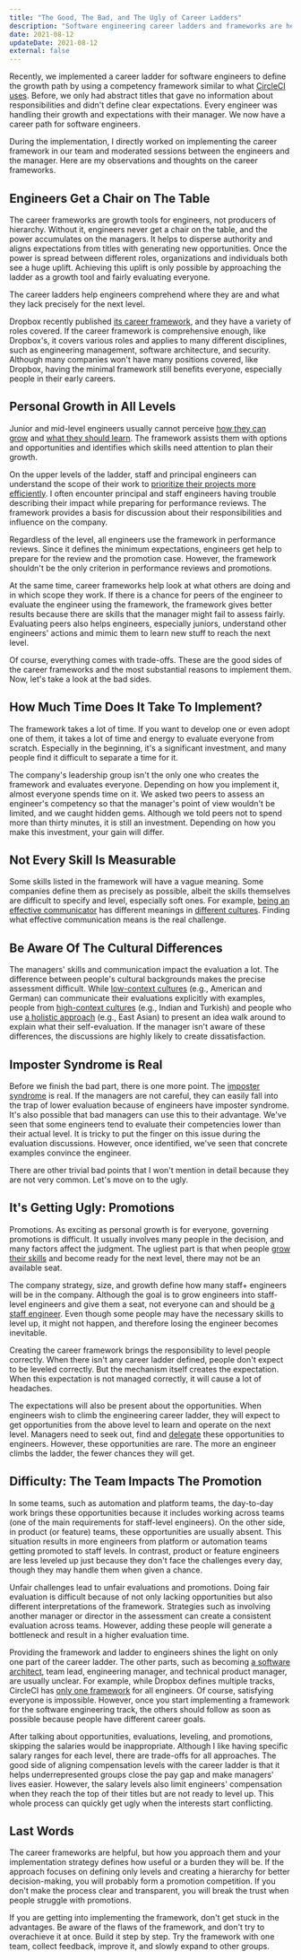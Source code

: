 ```yaml
---
title: "The Good, The Bad, and The Ugly of Career Ladders"
description: "Software engineering career ladders and frameworks are helpful tools for software engineers to grow. Here are the advantages and disadvantages of career frameworks and ladders."
date: 2021-08-12
updateDate: 2021-08-12
external: false
---
```


Recently, we implemented a career ladder for software engineers to define the growth path by using a competency framework similar to what [CircleCI uses](https://docs.google.com/spreadsheets/d/131XZCEb8LoXqy79WWrhCX4sBnGhCM1nAIz4feFZJsEo/edit#gid=0). Before, we only had abstract titles that gave no information about responsibilities and didn't define clear expectations. Every engineer was handling their growth and expectations with their manager. We now have a career path for software engineers.

During the implementation, I directly worked on implementing the career framework in our team and moderated sessions between the engineers and the manager. Here are my observations and thoughts on the career frameworks.

## Engineers Get a Chair on The Table

The career frameworks are growth tools for engineers, not producers of hierarchy. Without it, engineers never get a chair on the table, and the power accumulates on the managers. It helps to disperse authority and aligns expectations from titles with generating new opportunities. Once the power is spread between different roles, organizations and individuals both see a huge uplift. Achieving this uplift is only possible by approaching the ladder as a growth tool and fairly evaluating everyone.

The career ladders help engineers comprehend where they are and what they lack precisely for the next level.

Dropbox recently published [its career framework](https://dropbox.github.io/dbx-career-framework/overview.html), and they have a variety of roles covered. If the career framework is comprehensive enough, like Dropbox's, it covers various roles and applies to many different disciplines, such as engineering management, software architecture, and security. Although many companies won't have many positions covered, like Dropbox, having the minimal framework still benefits everyone, especially people in their early careers.

## Personal Growth in All Levels

Junior and mid-level engineers usually cannot perceive [how they can grow](/growth-with-systematic-bliss/) and [what they should learn](/deciding-on-what-you-should-focus-on-next/). The framework assists them with options and opportunities and identifies which skills need attention to plan their growth.

On the upper levels of the ladder, staff and principal engineers can understand the scope of their work to [prioritize their projects more efficiently](/prioritization-skills-for-senior-and-staff-software-engineers/). I often encounter principal and staff engineers having trouble describing their impact while preparing for performance reviews. The framework provides a basis for discussion about their responsibilities and influence on the company.

Regardless of the level, all engineers use the framework in performance reviews. Since it defines the minimum expectations, engineers get help to prepare for the review and the promotion case. However, the framework shouldn't be the only criterion in performance reviews and promotions.

At the same time, career frameworks help look at what others are doing and in which scope they work. If there is a chance for peers of the engineer to evaluate the engineer using the framework, the framework gives better results because there are skills that the manager might fail to assess fairly. Evaluating peers also helps engineers, especially juniors, understand other engineers' actions and mimic them to learn new stuff to reach the next level.

Of course, everything comes with trade-offs. These are the good sides of the career frameworks and the most substantial reasons to implement them. Now, let's take a look at the bad sides.

## How Much Time Does It Take To Implement?

The framework takes a lot of time. If you want to develop one or even adopt one of them, it takes a lot of time and energy to evaluate everyone from scratch. Especially in the beginning, it's a significant investment, and many people find it difficult to separate a time for it.

The company's leadership group isn't the only one who creates the framework and evaluates everyone. Depending on how you implement it, almost everyone spends time on it. We asked two peers to assess an engineer's competency so that the manager's point of view wouldn't be limited, and we caught hidden gems. Although we told peers not to spend more than thirty minutes, it is still an investment. Depending on how you make this investment, your gain will differ.

## Not Every Skill Is Measurable

Some skills listed in the framework will have a vague meaning. Some companies define them as precisely as possible, albeit the skills themselves are difficult to specify and level, especially soft ones. For example, [being an effective communicator](/books/high-productivity-and-clear-communication-in-different-cultures/) has different meanings in [different cultures](https://candost.substack.com/p/8-cross-cultural-communication). Finding what effective communication means is the real challenge.

## Be Aware Of The Cultural Differences

The managers' skills and communication impact the evaluation a lot. The difference between people's cultural backgrounds makes the precise assessment difficult. While [low-context cultures](https://en.wikipedia.org/wiki/High-context_and_low-context_cultures) (e.g., American and German) can communicate their evaluations explicitly with examples, people from [high-context cultures](https://en.wikipedia.org/wiki/High-context_and_low-context_cultures) (e.g., Indian and Turkish) and people who use [a holistic approach](https://hbr.org/2014/04/are-you-a-holistic-or-a-specific-thinker) (e.g., East Asian) to present an idea walk around to explain what their self-evaluation. If the manager isn't aware of these differences, the discussions are highly likely to create dissatisfaction.

## Imposter Syndrome is Real

Before we finish the bad part, there is one more point. The [imposter syndrome](https://en.wikipedia.org/wiki/Impostor_syndrome) is real. If the managers are not careful, they can easily fall into the trap of lower evaluation because of engineers have imposter syndrome. It's also possible that bad managers can use this to their advantage. We've seen that some engineers tend to evaluate their competencies lower than their actual level. It is tricky to put the finger on this issue during the evaluation discussions. However, once identified, we've seen that concrete examples convince the engineer.

There are other trivial bad points that I won't mention in detail because they are not very common. Let's move on to the ugly.

## It's Getting Ugly: Promotions

Promotions. As exciting as personal growth is for everyone, governing promotions is difficult. It usually involves many people in the decision, and many factors affect the judgment. The ugliest part is that when people [grow their skills](https://candost.substack.com/p/11-learning-and-growing-in-front-end-development#details) and become ready for the next level, there may not be an available seat.

The company strategy, size, and growth define how many staff+ engineers will be in the company. Although the goal is to grow engineers into staff-level engineers and give them a seat, not everyone can and should be [a staff engineer](https://staffeng.com/). Even though some people may have the necessary skills to level up, it might not happen, and therefore losing the engineer becomes inevitable.

Creating the career framework brings the responsibility to level people correctly. When there isn't any career ladder defined, people don't expect to be leveled correctly. But the mechanism itself creates the expectation. When this expectation is not managed correctly, it will cause a lot of headaches.

The expectations will also be present about the opportunities. When engineers wish to climb the engineering career ladder, they will expect to get opportunities from the above level to learn and operate on the next level. Managers need to seek out, find and [delegate](/how-to-delegate-anything-successfully/) these opportunities to engineers. However, these opportunities are rare. The more an engineer climbs the ladder, the fewer chances they will get.

## Difficulty: The Team Impacts The Promotion

In some teams, such as automation and platform teams, the day-to-day work brings these opportunities because it includes working across teams (one of the main requirements for staff-level engineers). On the other side, in product (or feature) teams, these opportunities are usually absent. This situation results in more engineers from platform or automation teams getting promoted to staff levels. In contrast, product or feature engineers are less leveled up just because they don't face the challenges every day, though they may handle them when given a chance.

Unfair challenges lead to unfair evaluations and promotions. Doing fair evaluation is difficult because of not only lacking opportunities but also different interpretations of the framework. Strategies such as involving another manager or director in the assessment can create a consistent evaluation across teams. However, adding these people will generate a bottleneck and result in a higher evaluation time.

Providing the framework and ladder to engineers shines the light on only one part of the career ladder. The other parts, such as becoming [a software architect](https://candost.substack.com/p/19-software-architect-role-and-archicture), team lead, engineering manager, and technical product manager, are usually unclear. For example, while Dropbox defines multiple tracks, CircleCI has [only one framework](https://docs.google.com/spreadsheets/d/131XZCEb8LoXqy79WWrhCX4sBnGhCM1nAIz4feFZJsEo/edit#gid=0) for all engineers. Of course, satisfying everyone is impossible. However, once you start implementing a framework for the software engineering track, the others should follow as soon as possible because people have different career goals.

After talking about opportunities, evaluations, leveling, and promotions, skipping the salaries would be inappropriate. Although I like having specific salary ranges for each level, there are trade-offs for all approaches. The good side of aligning compensation levels with the career ladder is that it helps underrepresented groups close the pay gap and make managers' lives easier. However, the salary levels also limit engineers' compensation when they reach the top of their titles but are not ready to level up. This whole process can quickly get ugly when the interests start conflicting.

## Last Words

The career frameworks are helpful, but how you approach them and your implementation strategy defines how useful or a burden they will be. If the approach focuses on defining only levels and creating a hierarchy for better decision-making, you will probably form a promotion competition. If you don't make the process clear and transparent, you will break the trust when people struggle with promotions.

If you are getting into implementing the framework, don't get stuck in the advantages. Be aware of the flaws of the framework, and don't try to overachieve it at once. Build it step by step. Try the framework with one team, collect feedback, improve it, and slowly expand to other groups.
